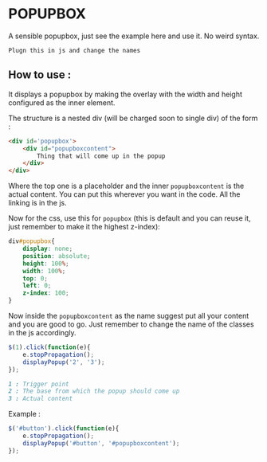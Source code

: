 # POPUPBOX

A sensible popupbox, just see the example here and use it. No weird syntax.

`Plugn this in js and change the names`

## How to use : 

It displays a popupbox by making the overlay with the width and height configured as the inner element.

The structure is a nested div (will be charged soon to single div) of the form :

```html
<div id='popupbox'>
    <div id="popupboxcontent">
        Thing that will come up in the popup
    </div>
</div>
```
Where the top one is a placeholder and the inner `popupboxcontent` is the actual content.
You can put this wherever you want in the code. All the linking is in the js.

Now for the css, use this for `popupbox` (this is default and you can reuse it, just remember to make it the highest z-index):
```css
div#popupbox{
    display: none;
    position: absolute;
    height: 100%;
    width: 100%;
    top: 0;
    left: 0;
    z-index: 100;
}
```
Now inside the `popupboxcontent` as the name suggest put all your content and you are good to go.
Just remember to change the name of the classes in the js accordingly.
```js
$(1).click(function(e){
    e.stopPropagation();
    displayPopup('2', '3');
});
```
```md
1 : Trigger point
2 : The base from which the popup should come up
3 : Actual content
```

Example : 
```js
$('#button').click(function(e){
    e.stopPropagation();
    displayPopup('#button', '#popupboxcontent');
});
```
